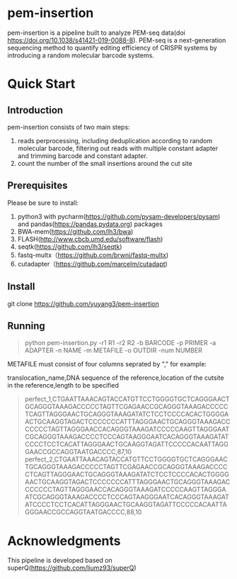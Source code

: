 # pem-insertion
pem-insertion is a pipeline built to analyze PEM-seq data(doi https://doi.org/10.1038/s41421-019-0088-8). PEM-seq is a next-generation sequencing method to quantify editing efficiency of CRISPR systems by introducing a random molecular barcode systems.
# Quick Start
## Introduction
pem-insertion consists of two main steps:
1. reads perprocessing, including deduplication according to random molecular barcode, filtering out reads with multiple constant adapter and trimming barcode and constant adapter.
2. count the number of the small insertions around the cut site
## Prerequisites
Please be sure to install:
1. python3 with pycharm(https://github.com/pysam-developers/pysam) and pandas(https://pandas.pydata.org) packages
2. BWA-mem(https://github.com/lh3/bwa)
3. FLASH(http://www.cbcb.umd.edu/software/flash)
4. seqtk(https://github.com/lh3/seqtk)
5. fastq-multx（https://github.com/brwnj/fastq-multx)
6. cutadapter（https://github.com/marcelm/cutadapt)
## Install 
git clone https://github.com/yuyang3/pem-insertion
## Running
> python pem-insertion.py -r1 R1 -r2 R2 -b BARCODE -p PRIMER -a ADAPTER -n NAME -m METAFILE -o OUTDIR -num NUMBER

METAFILE must consist of four columns seprated by "," 
for example:

translocation_name,DNA sequence of the reference,location of the cutsite in the reference,length to be specified
> perfect_1,CTGAATTAAACAGTACCATGTTCCTGGGGTGCTCAGGGAACTGCAGGGTAAAGACCCCCTAGTTCGAGAACCGCAGGGTAAAGACCCCCTCAGTTAGGGAACTGCAGGGTAAAGATATCTCCTCCCCACACTGGGGAACTGCAAGGTAGACTCCCCCCCATTTAGGGAACTGCAGGGTAAAGACCCCCCCTAGTTAGGGAACCACAGGGTAAAGATCCCCCAAGTTAGGGAATCGCAGGGTAAAGACCCCTCCCAGTAAGGGAATCACAGGGTAAAGATATCCCCTCCTCACATTAGGGAACTGCAAGGTAGATTCCCCCACAATTAGGGAACCGCCAGGTAATGACCCC,87,10
perfect_2,CTGAATTAAACAGTACCATGTTCCTGGGGTGCTCAGGGAACTGCAGGGTAAAGACCCCCTAGTTCGAGAACCGCAGGGTAAAGACCCCCTCAGTTAGGGAACTGCAGGGTAAAGATATCTCCTCCCCACACTGGGGAACTGCAAGGTAGACTCCCCCCCATTTAGGGAACTGCAGGGTAAAGACCCCCCCTAGTTAGGGAACCACAGGGTAAAGATCCCCCAAGTTAGGGAATCGCAGGGTAAAGACCCCTCCCAGTAAGGGAATCACAGGGTAAAGATATCCCCTCCTCACATTAGGGAACTGCAAGGTAGATTCCCCCACAATTAGGGAACCGCCAGGTAATGACCCC,88,10

# Acknowledgments
This pipeline is developed based on superQ(https://github.com/liumz93/superQ)
